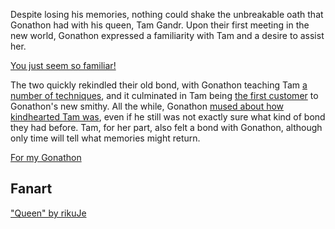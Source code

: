 <!-- title: A Sense Of Loyalty -->
<!-- relationship: It's Complicated -->

Despite losing his memories, nothing could shake the unbreakable oath that Gonathon had with his queen, Tam Gandr. Upon their first meeting in the new world, Gonathon expressed a familiarity with Tam and a desire to assist her.

[You just seem so familiar!](#embed:https://youtu.be/CPT2cj934-I?t=2406)

The two quickly rekindled their old bond, with Gonathon teaching Tam [a number of techniques](https://youtu.be/CPT2cj934-I?t=12900), and it culminated in Tam being [the first customer](https://youtu.be/CPT2cj934-I?t=10788) to Gonathon's new smithy. All the while, Gonathon [mused about how kindhearted Tam was](https://youtu.be/CPT2cj934-I?t=4910), even if he still was not exactly sure what kind of bond they had before. Tam, for her part, also felt a bond with Gonathon, although only time will tell what memories might return.

[For my Gonathon](#embed:https://youtu.be/CPT2cj934-I?t=10874)

## Fanart

["Queen" by rikuJe](https://x.com/RikuJe/status/1921276963735421438)
